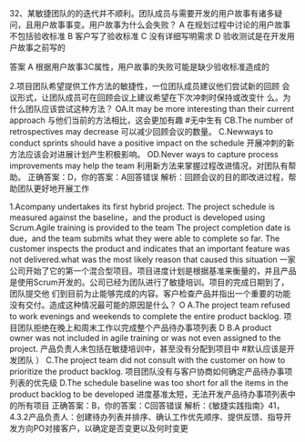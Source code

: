 32、某敏捷团队的的迭代并不顺利。团队成员与需要开发的用户故事有诸多疑问，且用户故事事变。用户故事为什么会失败？
A 在规划过程中讨论的用户故事不包括验收标准
B 客户写了验收标准 
C 没有详细写明需求 
D 验收测试是在开发用户故事之前写的

答案 A 根据用户故事3C属性，用户故事的失败可能是缺少验收标准造成的

2.项目团队希望提供工作方法的敏捷性，一位团队成员建议他们尝试新的回顾
会议形式，让团队成员可在回顾会议上建议希望在下次冲刺时保持或改变什
么。为什么团队应该尝试这种方法？
OA.lt may be more interesting than their current approach
与他们当前的方法相比，这会更加有趣  #无中生有
CB.The number of retrospectives may decrease
可以减少回顾会议的数量。
C.Newways to conduct sprints should have a positive impact on the
schedule
开展冲刺的新方法应该会对进展计划产生积极影响。
OD.Never ways to capture process improvements may help the team
利用新方法来掌握过程改进情况，对团队有帮助。
正确答案：D，你的答案：A回答错误
解析：回顾会议的目的即改进过程，帮助团队更好地开展工作

1.Acompany undertakes its first hybrid project. The project schedule is measured against the baseline，and the product is developed using Scrum.Agile training is provided to the team
The project completion date is due，and the team submits what they were able to complete so far. The customer inspects the product and indicates that an important feature was not
delivered.what was the most likely reason that caused this situation
一家公司开始了它的第一个混合型项目。项目进度计划是根据基准来衡量的，并且产品是使用Scrum开发的。公司已经为团队进行了敏捷培训。项目的完成日期到了，团队提交他
们到目前为止能够完成的内容。客户检查产品并指出一个重要的功能没有交付。造成这种情况最可能的原因是什么？
O A.The project team refused to work evenings and weekends to complete the entire product backlog.
项目团队拒绝在晚上和周末工作以完成整个产品待办事项列表
D B.A product owner was not included in agile training or was not even assigned to the project.
产品负责人未包括在敏捷培训中，甚至没有分配到项目中  #默认应该是开发团队
） C.The project team did not consult with the customer on how to prioritize the product backlog.
项目团队没有与客户协商如何确定产品待办事项列表的优先级
D.The schedule baseline was too short for all the items in the product backlog to be developed
进度基准太短，无法开发产品待办事项列表中的所有项目
正确答案：B，你的答案：C回答错误
解析：《敏捷实践指南》41，4.3.2产品负责人：创建待办列表并排序、确认工作优先顺序、提供反馈、指导开发方向PO对接客户，以确定是否变更以及何时变更